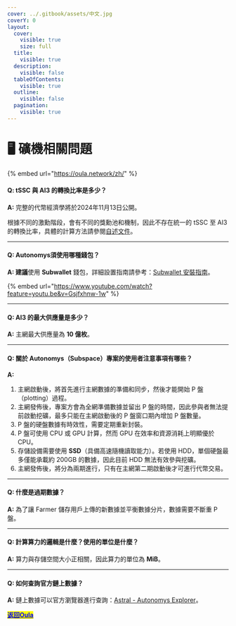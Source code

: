 ```yaml
---
cover: ../.gitbook/assets/中文.jpg
coverY: 0
layout:
  cover:
    visible: true
    size: full
  title:
    visible: true
  description:
    visible: false
  tableOfContents:
    visible: true
  outline:
    visible: false
  pagination:
    visible: true
---
```


# 🖥️ 礦機相關問題

{% embed url="https://oula.network/zh/" %}

#### **Q: tSSC 與 AI3 的轉換比率是多少？**

**A:** 完整的代幣經濟學將於2024年11月13日公開。

根據不同的激勳階段，會有不同的獎勳池和機制，因此不存在統一的 tSSC 至 AI3 的轉換比率，具體的計算方法請參閱[自述文件](https://github.com/subspace/incentivized-testnets)。

***

#### **Q: Autonomys須使用哪種錢包？**

**A: 建議**使用 **Subwallet** 錢包，詳細設置指南請參考：[Subwallet 安裝指南](https://docs.autonomys.xyz/wallets/subwallet/)。

{% embed url="https://www.youtube.com/watch?feature=youtu.be&v=Gsjfxhnw-1w" %}

***

#### **Q: AI3 的最大供應量是多少？**

**A:** 主網最大供應量為 **10 億枚**。

***

#### **Q: 關於 Autonomys（Subspace）專案的使用者注意事項有哪些？**

**A:**

1. 主網啟動後，將首先進行主網數據的準備和同步，然後才能開始 P 盤（plotting）過程。
2. 主網發佈後，專案方會為全網準備數據並留出 P 盤的時間，因此參與者無法提前啟動挖礦，最多只能在主網啟動後的 P 盤窗口期內增加 P 盤數量。
3. P 盤的硬盤數據有時效性，需要定期重新封裝。
4. P 盤可使用 CPU 或 GPU 計算，然而 GPU 在效率和資源消耗上明顯優於 CPU。
5. 存儲設備需要使用 **SSD**（具備高速隨機讀取能力）。若使用 HDD，單個硬盤最多僅能承載約 200GB 的數據，因此目前 HDD 無法有效參與挖礦。
6. 主網發佈後，將分為兩期進行，只有在主網第二期啟動後才可進行代幣交易。

***

#### **Q: 什麼是過期數據？**

**A:** 為了讓 Farmer 儲存用戶上傳的新數據並平衡數據分片，數據需要不斷重 P 盤。

***

#### **Q: 計算算力的邏輯是什麼？使用的單位是什麼？**

**A:** 算力與存儲空間大小正相關，因此算力的單位為 **MiB**。

***

#### **Q: 如何查詢官方鏈上數據？**

**A:** 鏈上數據可以官方瀏覽器進行查詢：[Astral - Autonomys Explorer](https://astral.autonomys.xyz/)。





[<mark style="color:blue;">**返回Oula**</mark>](https://oula.network/zh/login)
